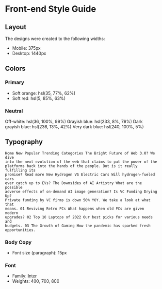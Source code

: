 # Front-end Style Guide

## Layout

The designs were created to the following widths:

- Mobile: 375px
- Desktop: 1440px

## Colors

### Primary

- Soft orange: hsl(35, 77%, 62%)
- Soft red: hsl(5, 85%, 63%)

### Neutral

Off-white: hsl(36, 100%, 99%)
Grayish blue: hsl(233, 8%, 79%)
Dark grayish blue: hsl(236, 13%, 42%)
Very dark blue: hsl(240, 100%, 5%)

## Typography

    Home New Popular Trending Categories The Bright Future of Web 3.0? We dive
    into the next evolution of the web that claims to put the power of the
    platforms back into the hands of the people. But is it really fulfilling its
    promise? Read more New Hydrogen VS Electric Cars Will hydrogen-fueled cars
    ever catch up to EVs? The Downsides of AI Artistry What are the possible
    adverse effects of on-demand AI image generation? Is VC Funding Drying Up?
    Private funding by VC firms is down 50% YOY. We take a look at what that
    means. 01 Reviving Retro PCs What happens when old PCs are given modern
    upgrades? 02 Top 10 Laptops of 2022 Our best picks for various needs and
    budgets. 03 The Growth of Gaming How the pandemic has sparked fresh
    opportunities.

### Body Copy

- Font size (paragraph): 15px

### Font

- Family: [Inter](https://fonts.google.com/specimen/Inter)
- Weights: 400, 700, 800
